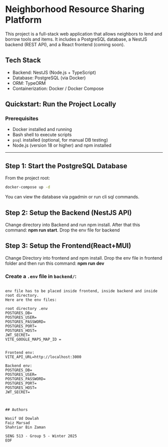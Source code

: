 # Neighborhood Resource Sharing Platform

This project is a full-stack web application that allows neighbors to lend and borrow tools and items. It includes a PostgreSQL database, a NestJS backend (REST API), and a React frontend (coming soon).

## Tech Stack

- Backend: NestJS (Node.js + TypeScript)
- Database: PostgreSQL (via Docker)
- ORM: TypeORM
- Containerization: Docker / Docker Compose

## Quickstart: Run the Project Locally

### Prerequisites

- Docker installed and running
- Bash shell to execute scripts
- `psql` installed (optional, for manual DB testing)
- Node.js (version 18 or higher) and npm installed

---

## Step 1: Start the PostgreSQL Database

From the project root:

```bash
docker-compose up -d
```
You can view the database via pgadmin or run cli sql commands.


## Step 2: Setup the Backend (NestJS API)

Change directory into Backend and run npm install. After that this command:  **npm run start**. Drop the env file for backend

## Step 3: Setup the Frontend(React+MUI)
Change Directory into frontend and npm install. Drop the env file in frontend folder and then run this command: **npm run dev**

### Create a `.env` file in `backend/`:

```env

env file has to be placed inside frontend, inside backend and inside root directory.
Here are the env files:

root directory .env
POSTGRES_DB=
POSTGRES_USER=
POSTGRES_PASSWORD=
POSTGRES_PORT=
POSTGRES_HOST=
JWT_SECRET=
VITE_GOOGLE_MAPS_MAP_ID =


Frontend env:
VITE_API_URL=http://localhost:3000

Backend env:
POSTGRES_DB=
POSTGRES_USER=
POSTGRES_PASSWORD=
POSTGRES_PORT=
POSTGRES_HOST=
JWT_SECRET=



## Authors

Wasif Ud Dowlah  
Faiz Marsad  
Shahriar Bin Zaman  

SENG 513 - Group 5 - Winter 2025
EOF
